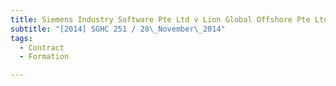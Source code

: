 ```yaml
---
title: Siemens Industry Software Pte Ltd v Lion Global Offshore Pte Ltd 
subtitle: "[2014] SGHC 251 / 28\_November\_2014"
tags:
  - Contract
  - Formation

---
```


